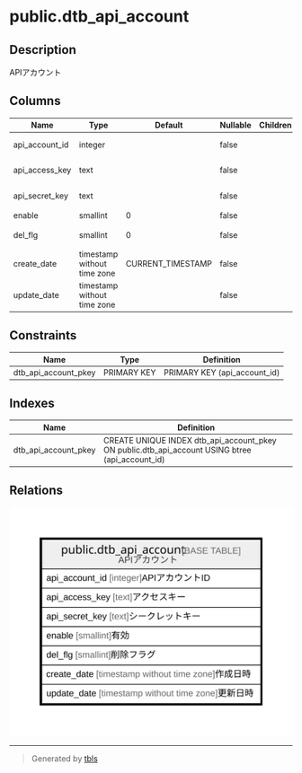 # public.dtb_api_account

## Description

APIアカウント

## Columns

| Name | Type | Default | Nullable | Children | Parents | Comment |
| ---- | ---- | ------- | -------- | -------- | ------- | ------- |
| api_account_id | integer |  | false |  |  | APIアカウントID |
| api_access_key | text |  | false |  |  | アクセスキー |
| api_secret_key | text |  | false |  |  | シークレットキー |
| enable | smallint | 0 | false |  |  | 有効 |
| del_flg | smallint | 0 | false |  |  | 削除フラグ |
| create_date | timestamp without time zone | CURRENT_TIMESTAMP | false |  |  | 作成日時 |
| update_date | timestamp without time zone |  | false |  |  | 更新日時 |

## Constraints

| Name | Type | Definition |
| ---- | ---- | ---------- |
| dtb_api_account_pkey | PRIMARY KEY | PRIMARY KEY (api_account_id) |

## Indexes

| Name | Definition |
| ---- | ---------- |
| dtb_api_account_pkey | CREATE UNIQUE INDEX dtb_api_account_pkey ON public.dtb_api_account USING btree (api_account_id) |

## Relations

![er](public.dtb_api_account.svg)

---

> Generated by [tbls](https://github.com/k1LoW/tbls)
